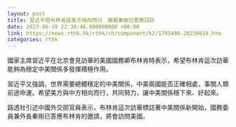 ```yaml
---
layout: post
title: 習近平晤布林肯促美方相向而行　據報秦剛已答應回訪
date: 2023-06-19 22:39:46.000000000 +08:00
link: https://news.rthk.hk/rthk/ch/component/k2/1705498-20230619.htm
categories: rthk
---
```


國家主席習近平在北京會見訪華的美國國務卿布林肯時表示，希望布林肯這次訪華能夠為穩定中美關係多發揮積極作用。

習近平又強調，世界需要總體穩定的中美關係，中美兩國能否正確相處，事關人類前途命運。希望美方與中方相向而行，共同努力，讓中美關係穩下來、好起來。

路透社引述中國外交部官員表示，布林肯這次訪華標誌著中美關係新開始，國務委員兼外長秦剛已答應布林肯的邀請，將會訪問美國。
